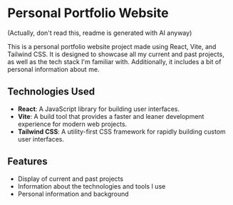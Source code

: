 
# Personal Portfolio Website

(Actually, don't read this, readme is generated with AI anyway)

This is a personal portfolio website project made using React, Vite, and Tailwind CSS. It is designed to showcase all my current and past projects, as well as the tech stack I'm familiar with. Additionally, it includes a bit of personal information about me.

## Technologies Used

- **React**: A JavaScript library for building user interfaces.
- **Vite**: A build tool that provides a faster and leaner development experience for modern web projects.
- **Tailwind CSS**: A utility-first CSS framework for rapidly building custom user interfaces.

## Features

- Display of current and past projects
- Information about the technologies and tools I use
- Personal information and background
